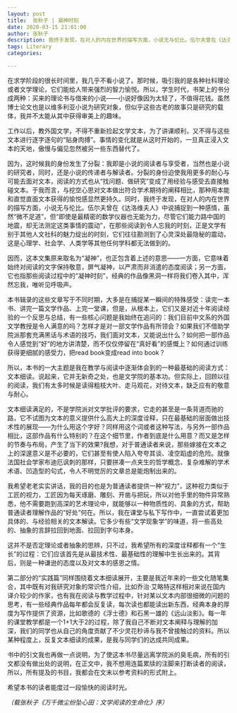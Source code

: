 ```yaml
---
layout: post
title:  张秋子 | 凝神时刻
date: 2020-03-15 21:01:00
author: 张秋子
description: 我终于发现，在对人的内在世界的描写方面，小说无与伦比。伍尔夫曾在《达洛维夫人》中说捕捉到一种感情，虽然“微不足道”，但“即使是最精密的数学仪器也无能为力，尽管它们能力路中国的地震，却无法测定这类事情的震动”，在那些阅读到令人忘我的时刻，正是文学有别于其他人文社科的魅力绽出的时刻，它们往往勘测到了心灵深处最隐秘的震动，这是心理学、社会学、人类学等其他任何学科都无法做到的。
tags: Literary
categories: 

---
```


在求学阶段的很长时间里，我几乎不看小说了。那时候，吸引我的是各种社科理论或者文学理论，它们能给人带来强烈的智力愉悦。所以，学生时代，书架上的书分成两种：买来的理论书与借来的小说——小说好像因为太轻了，不值得花钱。虽然博士论文也是以维多利亚小说为研究对象，但似乎这些古老的故事只是研究的载体，我并不太能从其中获得审美上的趣味。

工作以后，教外国文学，不得不重新捡起文学文本，为了讲课顺利，又不得与这些文本进行逐字逐句的“贴身肉搏”。事情的变化就是从这时开始的，一旦真正浸入文本的天地，傲慢与偏见忽然被另一些东西替代了。

因为，这时候我的身份发生了分裂：我即是小说的阅读者与享受者，当然也是小说的研究者，同时，还是小说的传递者与解读者。分裂的身份迫使我用更多的耐心与可能去面对文本，阅读的方式也从“找问题、做研究”变成了用经验与感受去直接触碰文本。于我而言，与挖空心思对文本做出符合学术期待的阐释相比，那种用本能和直觉直面文本获得的愉悦感显然更持久。同时，我终于发现，在对人的内在世界的描写方面，小说无与伦比。伍尔夫曾在《达洛维夫人》中说捕捉到一种感情，虽然“微不足道”，但“即使是最精密的数学仪器也无能为力，尽管它们能力路中国的地震，却无法测定这类事情的震动”，在那些阅读到令人忘我的时刻，正是文学有别于其他人文社科的魅力绽出的时刻，它们往往勘测到了心灵深处最隐秘的震动，这是心理学、社会学、人类学等其他任何学科都无法做到的。

因而，这本文集原来取名为“凝神”，也正包含着上述的意思——一方面，它意味着始终对阅读的文字保持敬意，屏气凝神，以严肃而非消遣的态度阅读；另一方面，它也指那些阅读过程中的“凝神时刻”，经典的作品像黑洞一样将我们卷入其中，浑然忘我，唯听见呼吸声。

本书辑录的这些文章写于不同时期，大多是在捕捉某一瞬间的特殊感受：读完一本书、讲完一篇文学作品、上完一堂课，但是，从根本上，它们又是对近十年阅读经验的一个反思与总结，有一些核心问题是我始终在追问的：我们目前中文系的外国文学教授是令人满意的吗？怎样才是对一部文学作品有所领会？如果我们不借助学院派那套充满黑话与术语的技巧，我们面对文本，又能说出什么？如何把一部作品令人感觉到“好”的地方讲清楚，而不仅仅停留在“真好看”的感慨上？如何通过训练获得更细腻的感受力，把read book变成read into book？

所以，本书的一大主题是我在教学与阅读中逐渐体会到的一种最基础的阅读方式：文本细读。说起来，它并无新奇之处，也是文学院的基本功。但实际上，回顾以往的阅读，我们有太多时候是读得粗枝大叶、走马观花，对待文本，缺乏应有的敬意与耐心。

文本细读满足的，不是学院派对文学批评的要求，它走的甚至是一条背道而驰的路，它不试图为文本的意义提供什么高大上的深度诠释，只在最基础的层面做出技术性的展现——为什么用这个字好？同样用这个词或者这种写法，与另外一部作品相比，这部作品有什么特别的？在这个细节里，作者到底是什么用意？而又是怎样的节奏与布局，产生了当下的效果?我想，对于普通读者来说，那些嫁接在文本之上的深邃意义是不必要的，它们甚至有使人陷入夸夸其谈、凌空蹈虚的危险。就像法国社会学家布迪厄讽刺的那样，只要拼凑一点夹生的哲学概念、复杂难解的学术术语、凹造型的句式，令人不明觉厉的文章总是能炮制出来的。

我希望老老实实讲话，我的目的也是为普通读者提供一种“视力”，这种视力类似于工匠的视力，工匠因为每天琢磨、雕刻、开凿与把玩，所以对他手里的物件异常熟悉，他不需要跑到高深的艺术理论中，就能够以一种物质性的、具象的方式，帮助普通读者理解作品的“好处”何在。所以，我在课堂与私下写作中，一直尝试着更加具体的、与经验相关的文本解读。它多少有些“文学现象学”的味道，将一些高处的、抽象的言辞拉回到地面、拉回到字句本身。

这并不是否定理论或者抽象的思辨，只不过，我希望所有的深度诠释都有一个“生长”的过程：它们应该首先是从最技术性、最基础性的理解中生长出来的。其背后，则是一种谦逊的态度以及对文本的感恩之情。

第二部分的“实践篇”同样围绕着文本细读展开，主要是我近年来的一些文化随笔集合，其中既有对我研究对象的常识性介绍，比如乔治·艾略特这样相对来说在国内译介较少的作家，也有我在阅读与教学过程中，针对某以文本内部很细微的问题的思考，有一些经典作品每年都会反复读，每次读也都能读出新东西，经典本身的厚度为写作提供了资源，比如歌德的《浮士德》和石黑一雄的《远山淡影》。每一年的课堂教学都是一个1+1大于2的过程，除了我自己不断对文本阐释与理解的加深，我们的同学也从自己的角度贡献了不少灵花秒谛与我不曾接触过的资料。所以某种程度上，反复文本细读的成果，是我与同学们的达成共同成果。

书中的引文我也再做一点说明，为了使这本书尽量远离学院派的臭毛病，所有的引文都没有做出处的说明，在正文中，我不想用连篇累牍的注脚来打断读者的阅读，所以，所有提及的书目，我都会在文末以参考资料的形式附上。

希望本书的读者能度过一段愉快的阅读时光。

*（载张秋子《万千微尘纷坠心田：文学阅读的生命化》序）*
